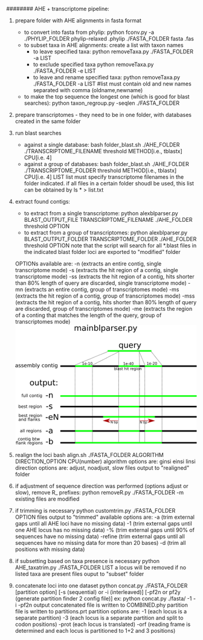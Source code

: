 ########
AHE + transcriptome pipeline:

1) prepare folder with AHE alignments in fasta format
	- to convert into fasta from phylip:
	python fconv.py -a ./PHYLIP_FOLDER phylip-relaxed .phylip ./FASTA_FOLDER fasta .fas
	- to subset taxa in AHE alignments:
	create a list with taxon names
		- to leave specified taxa:
		python removeTaxa.py ./FASTA_FOLDER -a LIST
		- to exclude specified taxa
		python removeTaxa.py ./FASTA_FOLDER -e LIST
		- to leave and rename specified taxa:
		python removeTaxa.py ./FASTA_FOLDER -a LIST #list must contain old and new names separated with comma (oldname,newname)
	- to make the top sequence the longest one (which is good for blast searches):
	python taxon_regroup.py -seqlen ./FASTA_FOLDER


2) prepare transcriptomes - they need to be in one folder, with databases created in the same folder


3) run blast searches
	- against a single database:
	bash folder_blast.sh ./AHE_FOLDER ./TRANSCRIPTOME_FILENAME threshold METHOD[i.e., tblastx] CPU[i.e. 4]
	- against a group of databases:
	bash folder_blast.sh ./AHE_FOLDER ./TRANSCRIPTOME_FOLDER threshold METHOD[i.e., tblastx] CPU[i.e. 4] LIST
	list must specify transcriptome filenames in the folder indicated. if all files in a certain folder shoudl be used,
	this list can be obtained by ls * > list.txt


4) extract found contigs:
	- to extract from a single transcriptome:
	python alexblparser.py BLAST_OUTPUT_FILE TRANSCRIPTOME_FILENAME ./AHE_FOLDER threshold OPTION
	- to extract from a group of transcriptomes:
	python alexblparser.py BLAST_OUTPUT_FOLDER TRANSCRIPTOME_FOLDER ./AHE_FOLDER threshold OPTION
	note that the script will search for all *.blast files in the indicated blast folder
	loci are exported to "modified" folder

	OPTIONs available are:
	-n (extracts an entire contig, single transcriptome mode)
	-s (extracts the hit region of a contig, single transcriptome mode)
	-ss (extracts the hit region of a contig, hits shorter than 80% length of query are discarded, single transcriptome mode)
	-mn (extracts an entire contig, group of transcriptomes mode)
	-ms (extracts the hit region of a contig, group of transcriptomes mode)
	-mss (extracts the hit region of a contig, hits shorter than 80% length of query are discarded, group of transcriptomes mode)
	-me (extracts the region of a conting that matches the length of the query, group of transcriptomes mode)
![mainblparser options image](mainblparser.png?raw=true)

5) realign the loci
	bash align.sh ./FASTA_FOLDER ALGORITHM DIRECTION_OPTION CPU(number)
	algorithm options are: ginsi einsi linsi
	direction options are: adjust, noadjust, slow
	files output to "realigned" folder


6) if adjustment of sequence direction was performed (options adjust or slow), remove R_ prefixes:
	python removeR.py ./FASTA_FOLDER -m
	existing files are modified


7) if trimming is necessary
	python customtrim.py ./FASTA_FOLDER OPTION
	files output to "trimmed"
	available options are:
	-a (trim external gaps until all AHE loci have no missing data)
	-1 (trim external gaps until one AHE locus has no missing data)
	-% (trim external gaps until 90% of sequences have no missing data)
	-refine (trim external gaps until all sequences have no missing data for more than 20 bases)
	-d (trim all positions with missing data)


8) if subsetting based on taxa presence is necessary
	python AHE_taxatrim.py ./FASTA_FOLDER LIST
	a locus will be removed if no listed taxa are present
	files ouput to "subset" folder


9) concatenate loci into one dataset
	python concat.py ./FASTA_FOLDER [partition option] [-s (sequential) or -i (interleaved)] [-pf2n or pf2y (generate partition finder 2 config file)]
	ex: python concat.py ./fasta/ -1 -i -pf2n
	output concatenated file is written to COMBINED.phy
	partition file is written to partitions.prt
	partition options are:
	-1 (each locus is a separate partition)
	-3 (each locus is a separate partition and split to codon positions)
	-prot (each locus is translated)
	-orf (reading frame is determined and each locus is partitioned to 1+2 and 3 positions)
